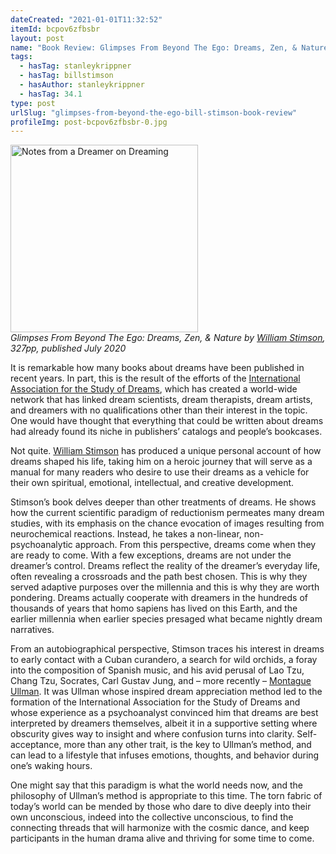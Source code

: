 ```yaml
---
dateCreated: "2021-01-01T11:32:52"
itemId: bcpov6zfbsbr
layout: post
name: "Book Review: Glimpses From Beyond The Ego: Dreams, Zen, & Nature by Bill Stimson"
tags:
  - hasTag: stanleykrippner
  - hasTag: billstimson
  - hasAuthor: stanleykrippner
  - hasTag: 34.1
type: post
urlSlug: "glimpses-from-beyond-the-ego-bill-stimson-book-review"
profileImg: post-bcpov6zfbsbr-0.jpg
---
```


<a href="https://www.goodreads.com/book/show/54774415-glimpses-from-beyond-the-ego">
<img src="../images/post-bcpov6zfbsbr-0.jpg" width="300px" height="auto" alt="Notes from a Dreamer on Dreaming"/>
</a>
<!--nopreview--><div class="caption"><i>Glimpses From Beyond The Ego: Dreams, Zen, & Nature by <a href="../@ billstimson">William Stimson</a>, 327pp, published July 2020</i></div><!--/nopreview-->

It is remarkable how many books about dreams have been published in recent years. In part, this is the result of the efforts of the [International Association for the Study of Dreams](https://www.asdreams.org/), which has created a world-wide network that has linked dream scientists, dream therapists, dream artists, and dreamers with no qualifications other than their interest in the topic. One would have thought that everything that could be written about dreams had already found its niche in publishers’ catalogs and people’s bookcases.

Not quite. [William Stimson](../@billstimson) has produced a unique personal account of how dreams shaped his life, taking him on a heroic journey that will serve as a manual for many readers who desire to use their dreams as a vehicle for their own spiritual, emotional, intellectual, and creative development.

Stimson’s book delves deeper than other treatments of dreams. He shows how the current scientific paradigm of reductionism permeates many dream studies, with its emphasis on the chance evocation of images resulting from neurochemical reactions. Instead, he takes a non-linear, non-psychoanalytic approach. From this perspective, dreams come when they are ready to come. With a few exceptions, dreams are not under the dreamer’s control. Dreams reflect the reality of the dreamer’s everyday life, often revealing a crossroads and the path best chosen. This is why they served adaptive purposes over the millennia and this is why they are worth pondering. Dreams actually cooperate with dreamers in the hundreds of thousands of years that homo sapiens has lived on this Earth, and the earlier millennia when earlier species presaged what became nightly dream narratives.

From an autobiographical perspective, Stimson traces his interest in dreams to early contact with a Cuban curandero, a search for wild orchids, a foray into the composition of Spanish music, and his avid perusal of Lao Tzu, Chang Tzu, Socrates, Carl Gustav Jung, and – more recently – [Montague Ullman](../@montagueullman). It was Ullman whose inspired dream appreciation method led to the formation of the International Association for the Study of Dreams and whose experience as a psychoanalyst convinced him that dreams are best interpreted by dreamers themselves, albeit it in a supportive setting where obscurity gives way to insight and where confusion turns into clarity. Self-acceptance, more than any other trait, is the key to Ullman’s method, and can lead to a lifestyle that infuses emotions, thoughts, and behavior during one’s waking hours.

One might say that this paradigm is what the world needs now, and the philosophy of Ullman’s method is appropriate to this time. The torn fabric of today’s world can be mended by those who dare to dive deeply into their own unconscious, indeed into the collective unconscious, to find the connecting threads that will harmonize with the cosmic dance, and keep participants in the human drama alive and thriving for some time to come.
